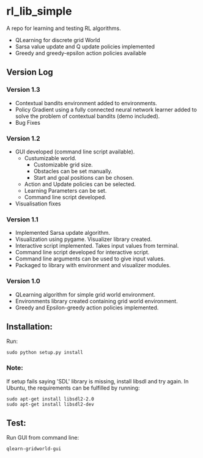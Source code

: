 # rl_lib_simple 

A repo for learning and testing RL algorithms.

* QLearning for discrete grid World
* Sarsa value update and Q update policies implemented
* Greedy and greedy-epsilon action policies available


## Version Log

### Version 1.3

* Contextual bandits environment added to environments.
* Policy Gradient using a fully connected neural network learner added to solve the problem of contextual bandits (demo included).
* Bug Fixes

### Version 1.2 

* GUI developed (command line script available).
    * Custumizable world.
        * Customizable grid size.
        * Obstacles can be set manually.
        * Start and goal positions can be chosen.
    * Action and Update policies can be selected.
    * Learning Parameters can be set.
    * Command line script developed.
* Visualisation fixes

### Version 1.1

* Implemented Sarsa update algorithm.
* Visualization using pygame. Visualizer library created.
* Interactive script implemented. Takes input values from terminal.
* Command line script developed for interactive script.
* Command line arguments can be used to give input values.
* Packaged to library with environment and visualizer modules.

### Version 1.0

* QLearning algorithm for simple grid world environment.
* Environments library created containing grid world environment.
* Greedy and Epsilon-greedy action policies implemented.


## Installation: 

Run:

    sudo python setup.py install

### Note:

If setup fails saying 'SDL' library is missing, install libsdl and try again. In Ubuntu, the requirements can be fulfilled by running:

    sudo apt-get install libsdl2-2.0
    sudo apt-get install libsdl2-dev


## Test:

Run GUI from command line:

    qlearn-gridworld-gui